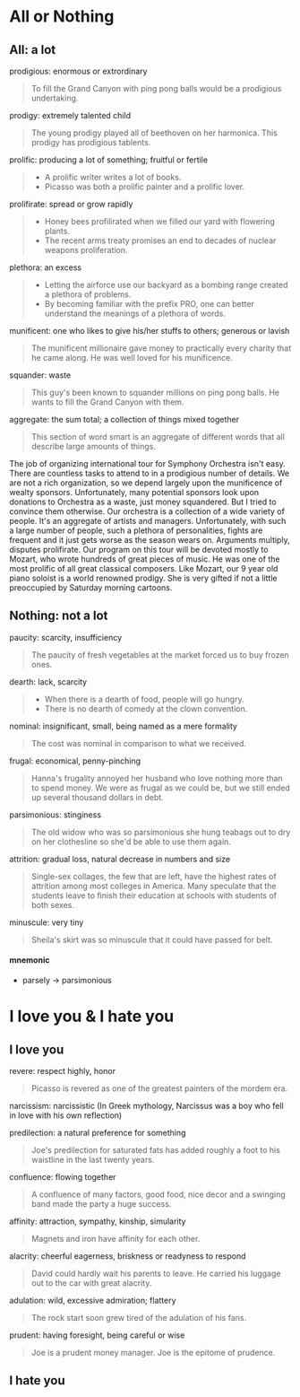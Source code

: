 # All or Nothing
## All: a lot
prodigious: enormous or extrordinary
> To fill the Grand Canyon with ping pong balls would be a prodigious undertaking.

prodigy: extremely talented child
> The young prodigy played all of beethoven on her harmonica. This prodigy has prodigious tablents.

prolific: producing a lot of something; fruitful or fertile
> - A prolific writer writes a lot of books. 
> - Picasso was both a prolific painter and a prolific lover.

prolifirate: spread or grow rapidly
> - Honey bees profilirated when we filled our yard with flowering plants.
> - The recent arms treaty promises an end to decades of nuclear weapons proliferation.

plethora: an excess
> - Letting the airforce use our backyard as a bombing range created a plethora of problems.
> - By becoming familiar with the prefix PRO, one can better understand the meanings of a plethora of words.

munificent: one who likes to give his/her stuffs to others; generous or lavish
> The munificent millionaire gave money to practically every charity that he came along. He was well loved for his munificence.

squander: waste
> This guy's been known to squander millions on ping pong balls. He wants to fill the Grand Canyon with them.

aggregate: the sum total; a collection of things mixed together
> This section of word smart is an aggregate of different words that all describe large amounts of things.

The job of organizing international tour for Symphony Orchestra isn't easy.
There are countless tasks to attend to in a prodigious number of details.
We are not a rich organization, so we depend largely upon the munificence of wealty sponsors.
Unfortunately, many potential sponsors look upon donations to Orchestra as a waste, just money squandered.
But I tried to convince them otherwise.
Our orchestra is a collection of a wide variety of people. It's an aggregate of artists and managers.
Unfortunately, with such a large number of people, such a plethora of personalities, fights are frequent and it just gets worse as the season wears on.
Arguments multiply, disputes prolifirate.
Our program on this tour will be devoted mostly to Mozart, who wrote hundreds of great pieces of music. 
He was one of the most prolific of all great classical composers.
Like Mozart, our 9 year old piano soloist is a world renowned prodigy.
She is very gifted if not a little preoccupied by Saturday morning cartoons.

## Nothing: not a lot
paucity: scarcity, insufficiency
> The paucity of fresh vegetables at the market forced us to buy frozen ones.

dearth: lack, scarcity
> - When there is a dearth of food, people will go hungry.
> - There is no dearth of comedy at the clown convention.

nominal: insignificant, small, being named as a mere formality
> The cost was nominal in comparison to what we received.

frugal: economical, penny-pinching
> Hanna's frugality annoyed her husband who love nothing more than to spend money.
> We were as frugal as we could be, but we still ended up several thousand dollars in debt.

parsimonious: stinginess
> The old widow who was so parsimonious she hung teabags out to dry on her clothesline so she'd be able to use them again.

attrition: gradual loss, natural decrease in numbers and size
> Single-sex collages, the few that are left, have the highest rates of attrition among most colleges in America. 
> Many speculate that the students leave to finish their education at schools with students of both sexes.

minuscule: very tiny
> Sheila's skirt was so minuscule that it could have passed for belt.

#### mnemonic
- parsely -> parsimonious

# I love you & I hate you
## I love you
revere: respect highly, honor
> Picasso is revered as one of the greatest painters of the mordem era.

narcissism: narcissistic (In Greek mythology, Narcissus was a boy who fell in love with his own reflection)

predilection: a natural preference for something
> Joe's predilection for saturated fats has added roughly a foot to his waistline in the last twenty years.

confluence: flowing together
> A confluence of many factors, good food, nice decor and a swinging band made the party a huge success.

affinity: attraction, sympathy, kinship, simularity
> Magnets and iron have affinity for each other. 

alacrity: cheerful eagerness, briskness or readyness to respond
> David could hardly wait his parents to leave. He carried his luggage out to the car with great alacrity.

adulation: wild, excessive admiration; flattery
> The rock start soon grew tired of the adulation of his fans.

prudent: having foresight, being careful or wise
> Joe is a prudent money manager. Joe is the epitome of prudence.

## I hate you
